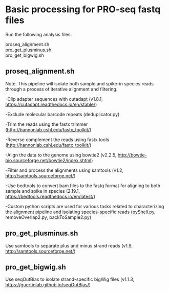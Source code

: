 
# Basic processing for PRO-seq fastq files

Run the following analysis files:

proseq_alignment.sh  
pro_get_plusminus.sh  
pro_get_bigwig.sh  

## proseq_alignment.sh

Note. This pipeline will isolate both sample and spike-in species reads through a process of iterative alignment and filtering.

-Clip adapter sequences with cutadapt (v1.8.1, https://cutadapt.readthedocs.io/en/stable/)

-Exclude molecular barcode repeats (deduplicator.py)

-Trim the reads using the fastx trimmer (http://hannonlab.cshl.edu/fastx_toolkit/)

-Reverse complement the reads using fastx tools (http://hannonlab.cshl.edu/fastx_toolkit/)

-Align the data to the genome using bowtie2 (v2.2.5, http://bowtie-bio.sourceforge.net/bowtie2/index.shtml)

-Filter and process the alignments using samtools (v1.2, http://samtools.sourceforge.net/)

-Use bedtools to convert bam files to the fastq format for aligning to both sample and spike in species (2.19.1, https://bedtools.readthedocs.io/en/latest/)

-Custom python scripts are used for various tasks related to characterizing the alignment pipeline and isolating species-specific reads (pyShell.py, removeOverlap2.py, backToSample2.py)

## pro_get_plusminus.sh

Use samtools to separate plus and minus strand reads (v1.9, http://samtools.sourceforge.net/)

## pro_get_bigwig.sh

Use seqOutBias to isolate strand-specific bigWig files (v1.1.3, https://guertinlab.github.io/seqOutBias/)


